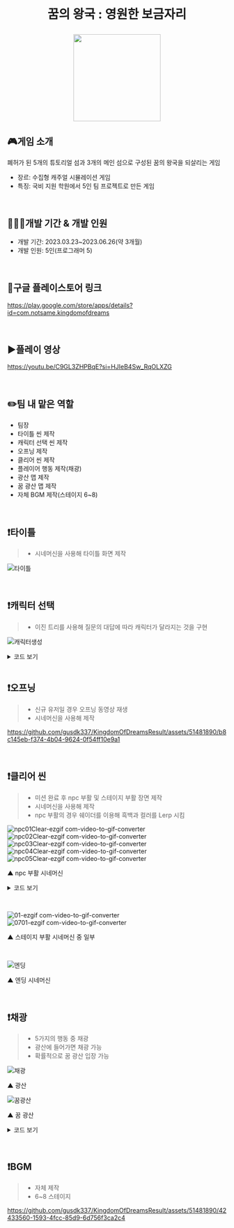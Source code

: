 # <p align="center">꿈의 왕국 : 영원한 보금자리</p>

<p align="center">
<img src="https://github.com/gusdk337/KingdomOfDreamsResult/assets/51481890/01355be0-c9d0-4f0e-a9bc-31ad52dac96c" width="200">
</p>

## 🎮게임 소개
폐허가 된 5개의 튜토리얼 섬과 3개의 메인 섬으로 구성된 꿈의 왕국을 되살리는 게임 &nbsp;

- 장르: 수집형 캐주얼 시뮬레이션 게임
- 특징: 국비 지원 학원에서 5인 팀 프로젝트로 만든 게임

&nbsp;

## 👩🏻‍💻개발 기간 & 개발 인원
- 개발 기간: 2023.03.23~2023.06.26(약 3개월)
- 개발 인원: 5인(프로그래머 5)
  
&nbsp;

## 🔗구글 플레이스토어 링크
https://play.google.com/store/apps/details?id=com.notsame.kingdomofdreams

&nbsp;

## ▶️플레이 영상
https://youtu.be/C9GL3ZHPBqE?si=HJIeB4Sw_RqOLXZG

&nbsp;

## ✏️팀 내 맡은 역할
- 팀장
- 타이틀 씬 제작
- 캐릭터 선택 씬 제작
- 오프닝 제작
- 클리어 씬 제작
- 플레이어 행동 제작(채광)
- 광산 맵 제작
- 꿈 광산 맵 제작
- 자체 BGM 제작(스테이지 6~8)
  
&nbsp;

## ❗타이틀
   > - 시네머신을 사용해 타이틀 화면 제작    
   
  ![타이틀](https://github.com/gusdk337/KingdomOfDreamsResult/assets/51481890/7d061e61-343a-442d-b7aa-ac8e20b49187)

&nbsp;

## ❗캐릭터 선택 
   > - 이진 트리를 사용해 질문의 대답에 따라 캐릭터가 달라지는 것을 구현

  ![캐릭터생성](https://github.com/gusdk337/KingdomOfDreamsResult/assets/51481890/f53392c1-fcc2-4500-b13a-1512b376bb1b)

<details>
 <summary>코드 보기</summary>
 
```ts
using UnityEngine;
using UnityEngine.UI;

public class UICreateCharacter : MonoBehaviour
{

    public Text questionText; // 질문을 보여주는 UI Text
    public GameObject[] answerImage;
    public GameObject[] objects;
    private GameObject currentObj;  //현재 오브젝트
    public Button answerButton1; // 대답 버튼 1
    public Button answerButton2; // 대답 버튼 2

    private TreeNode currentNode; // 현재 노드

    public GameObject resultPanel;
    public GameObject[] characters;
    public GameObject nicknamePanel;

    // 이진 트리 노드 클래스
    private class TreeNode
    {
        public GameObject key; // 키 (질문 또는 캐릭터 종류)
        public string value; // 값 (질문 또는 null)
        public int characterNum;
        public TreeNode left; // 왼쪽 자식 노드
        public TreeNode right; // 오른쪽 자식 노드

    }

    void Start()
    {
        this.CreateTree();

        answerButton1.onClick.AddListener(() =>
        {
            OnClickAnswerButton1();
        });

        answerButton2.onClick.AddListener(() =>
        {
            OnClickAnswerButton2();
        });
    }

    private void Update()
    {
        if (this.resultPanel.activeSelf)
        {
            this.nicknamePopup();
        }
    }


    public void CreateTree()
    {
        // 이진 트리 구성
        TreeNode root = new TreeNode { key = null, value = "선택하세요", characterNum = -1 };
        TreeNode node1 = new TreeNode { key = objects[0], value = "선택하세요", characterNum = -1 };
        TreeNode node2 = new TreeNode { key = objects[1], value = "선택하세요", characterNum = -1 };
        TreeNode node3 = new TreeNode { key = objects[2], value = "선택하세요", characterNum = -1 };
        TreeNode node4 = new TreeNode { key = objects[3], value = "선택하세요", characterNum = -1 };
        TreeNode node5 = new TreeNode { key = objects[2], value = "선택하세요", characterNum = -1 };
        TreeNode node6 = new TreeNode { key = objects[3], value = "선택하세요", characterNum = -1 };
        TreeNode node7 = new TreeNode { key = objects[4], value = null, characterNum = 00 };
        TreeNode node8 = new TreeNode { key = objects[5], value = null, characterNum = 01 };
        TreeNode node9 = new TreeNode { key = objects[4], value = null, characterNum = 02 };
        TreeNode node10 = new TreeNode { key = objects[5], value = null, characterNum = 03 };
        TreeNode node11 = new TreeNode { key = objects[4], value = null, characterNum = 04 };
        TreeNode node12 = new TreeNode { key = objects[5], value = null, characterNum = 05 };
        TreeNode node13 = new TreeNode { key = objects[4], value = null, characterNum = 06 };
        TreeNode node14 = new TreeNode { key = objects[5], value = null, characterNum = 07 };

        root.left = node1;
        root.right = node2;
        node1.left = node3;
        node1.right = node4;
        node2.left = node5;
        node2.right = node6;
        node3.left = node7;
        node3.right = node8;
        node4.left = node9;
        node4.right = node10;
        node5.left = node11;
        node5.right = node12;
        node6.left = node13;
        node6.right = node14;

        currentNode = root; // 현재 노드를 루트 노드로 초기화


        // 초기 질문 텍스트 설정
        questionText.text = currentNode.value;
    }

    void OnClickAnswerButton1()
    {
        if (currentNode.left != null)
        {
            currentNode = currentNode.left;
            Debug.LogFormat("<color=yellow>{0}</color>", currentNode.key);
            UpdateQuestionText(); //질문 텍스트 업데이트
            UpdateAnswerImage(); // 대답 이미지 업데이트

            if (currentNode.value == null)
            {
                Debug.Log("캐릭터 종류: " + currentNode.characterNum);

                this.resultPanel.SetActive(true);
                this.characters[currentNode.characterNum].SetActive(true);

                Debug.Log(currentNode.characterNum);
                InfoManager.instance.PlayerInfo.nowCharacterId = currentNode.characterNum;
                InfoManager.instance.PlayerInfo.myCharacters[currentNode.characterNum] = 1;
                InfoManager.instance.SavePlayerInfo();
            }
        }

    }

    void OnClickAnswerButton2()
    {
        if (currentNode.right != null)
        {
            currentNode = currentNode.right;
            Debug.LogFormat("<color=cyan>{0}</color>", currentNode.key);
            UpdateQuestionText(); //질문 텍스트 업데이트
            UpdateAnswerImage(); // 대답 텍스트 업데이트

            if (currentNode.value == null)
            {
                Debug.Log("캐릭터 번호: " + currentNode.characterNum);

                this.resultPanel.SetActive(true);
                this.characters[currentNode.characterNum].SetActive(true);

                Debug.Log(currentNode.characterNum);
                InfoManager.instance.PlayerInfo.nowCharacterId = currentNode.characterNum;
                InfoManager.instance.PlayerInfo.myCharacters[currentNode.characterNum] = 1;
                InfoManager.instance.SavePlayerInfo();
            }
        }
    }

    // 질문 텍스트 업데이트 함수
    void UpdateQuestionText()
    {
        if (currentNode.value != null)
        {
            questionText.text = currentNode.value;
        }
    }

    // 대답 텍스트 업데이트 함수
    void UpdateAnswerImage()
    {
        if (currentNode.left != null && currentNode.right != null)
        {
            answerImage[0].SetActive(true);
            answerImage[0].GetComponent<Image>().sprite = currentNode.left.key.GetComponent<Image>().sprite;

            answerImage[1].SetActive(true);
            answerImage[1].GetComponent<Image>().sprite = currentNode.right.key.GetComponent<Image>().sprite;
        }
        else if (currentNode.left == null && currentNode.right != null)
        {
            answerImage[0].SetActive(false);

            answerImage[1].SetActive(true);
            answerImage[1].GetComponent<Image>().sprite = currentNode.right.key.GetComponent<Image>().sprite;
        }
        else if (currentNode.left != null && currentNode.right == null)
        {
            answerImage[0].SetActive(true);
            answerImage[0].GetComponent<Image>().sprite = currentNode.left.key.GetComponent<Image>().sprite;

            answerImage[1].SetActive(false);
        }
    }

    public void nicknamePopup()
    {
        if (Input.GetMouseButtonDown(0))
        {
            this.characters[currentNode.characterNum].SetActive(false);

            EventManager.instance.onTouched();
        }
    }
}
```
▲ UICreateCharacter 스크립트
</details>
&nbsp;

## ❗오프닝
   > - 신규 유저일 경우 오프닝 동영상 재생
   > - 시네머신을 사용해 제작

https://github.com/gusdk337/KingdomOfDreamsResult/assets/51481890/b8c145eb-f374-4b04-9624-0f54ff10e9a1

&nbsp;

## ❗클리어 씬
   > - 미션 완료 후 npc 부활 및 스테이지 부활 장면 제작
   > - 시네머신을 사용해 제작
   > - npc 부활의 경우 쉐이더를 이용해 흑백과 컬러를 Lerp 시킴

![npc01Clear-ezgif com-video-to-gif-converter](https://github.com/gusdk337/KingdomOfDreamsResult/assets/51481890/384c9c5a-1fe0-4a75-9299-9c887970c68c)  
![npc02Clear-ezgif com-video-to-gif-converter](https://github.com/gusdk337/KingdomOfDreamsResult/assets/51481890/fed67eda-2650-41ca-888f-a65166cca020)
![npc03Clear-ezgif com-video-to-gif-converter](https://github.com/gusdk337/KingdomOfDreamsResult/assets/51481890/c660741a-6ba7-4877-9545-acbc1f0b3150)
![npc04Clear-ezgif com-video-to-gif-converter](https://github.com/gusdk337/KingdomOfDreamsResult/assets/51481890/fc60adef-e8a4-4777-b80e-b4e187f893cd)
![npc05Clear-ezgif com-video-to-gif-converter](https://github.com/gusdk337/KingdomOfDreamsResult/assets/51481890/3e3485d7-7475-4714-819b-b53690f88ee0)  

▲ npc 부활 시네머신

<details>
 <summary>코드 보기</summary>
 
```ts
Shader "Custom/NPC"
{
    Properties
    {
        _MainTex ("Albedo (RGB)", 2D) = "white" {}
        _MainTex2 ("Albedo (RGB)", 2D) = "white" {}
        _Gradation ("gradation", Range(0,1)) = 0
    }
    SubShader
    {
        Tags { "RenderType"="Opaque" }
        LOD 200

        CGPROGRAM
        #pragma surface surf Standard fullforwardshadows
        #pragma target 3.0

        sampler2D _MainTex;
        sampler2D _MainTex2;
        float _Gradation;

        struct Input
        {
            float2 uv_MainTex;
            float2 uv_MainTex2;
        };

        void surf (Input IN, inout SurfaceOutputStandard o)
        {
            float4 c = tex2D (_MainTex, IN.uv_MainTex);
            float4 d = tex2D (_MainTex2, IN.uv_MainTex2);
            o.Emission = lerp(c, (c.r + c.g + c.b)/3, 1-_Gradation);
        }
        ENDCG
    }
    FallBack "Diffuse"
}

```
▲ npc shader

```ts
using System.Collections;
using System.Collections.Generic;
using UnityEngine;

public class LHANPC : MonoBehaviour
{
    public SkinnedMeshRenderer smr;
    private Material mat;
    private System.Action onLerpComplete;
    

    void Start()
    {
        this.mat = smr.material;
        this.Lerp();

        this.onLerpComplete = () => {
            Debug.Log("lerp complete");
        };
    }

    private void Lerp()
    {
        Debug.Log("lerp");
        this.StartCoroutine(this.CoLerp());
    }

    private IEnumerator CoLerp()
    {

        float val = 0;
        float speed = 1f;

        while (true)
        {
            val = Mathf.Lerp(val, 1, Time.deltaTime * speed * 0.5f);
            Debug.Log(val);
            this.mat.SetFloat("_Gradation", val);
            if (val > 0.7f)
            {
                this.mat.SetFloat("_Gradation", 1);
                break;
            }
            yield return null;
        }
        this.onLerpComplete();
    }
}
```
▲ LHANPC 스크립트

</details>

&nbsp;

![01-ezgif com-video-to-gif-converter](https://github.com/gusdk337/KingdomOfDreamsResult/assets/51481890/59d11946-e3e8-417a-a77a-996850b3951d)
![0701-ezgif com-video-to-gif-converter](https://github.com/gusdk337/KingdomOfDreamsResult/assets/51481890/0b23089f-1b02-45f5-8fe6-526ad5d202b4)

▲ 스테이지 부활 시네머신 중 일부

&nbsp;

![엔딩](https://github.com/gusdk337/KingdomOfDreamsResult/assets/51481890/869b4d7e-1cdd-4e23-b2b5-bcef8269a934)

▲ 엔딩 시네머신

&nbsp;

## ❗채광
   > - 5가지의 행동 중 채광
   > - 광산에 들어가면 채광 가능
   > - 확률적으로 꿈 광산 입장 가능

![채광](https://github.com/gusdk337/KingdomOfDreamsResult/assets/51481890/3261bef7-d5de-459c-b4f3-264da87c3ca1)

▲ 광산

![꿈광산](https://github.com/gusdk337/KingdomOfDreamsResult/assets/51481890/be86d0dd-a7e4-44a2-a7f3-c0e201f3ce15)

▲ 꿈 광산


<details>
 <summary>코드 보기</summary>
 
```ts
using Cinemachine;
using System.Collections;
using System.Collections.Generic;
using UnityEngine;
using UnityEngine.UI;

public class MineMain : MonoBehaviour
{
    [SerializeField]
    private UIStage06Director director;
    public GameObject playerPrefab;
    public CinemachineVirtualCamera followCam;

    public int stageID;

    private Player player;

    private bool isClicked;

    private void Awake()
    {
        var go = GameObject.Find("UIStage06Director");
        go.SetActive(true);
        this.director = go.GetComponent<UIStage06Director>();
    }

    public void Start()
    {
        var mine_SC = SoundManager.GetSoundConnectionForThisLevel("Mine");
        SoundManager.PlayConnection(mine_SC);

        this.Init();
    }
    public void Init()
    {
        //플레이어, UI 생성
        this.player = new Player(this.playerPrefab);
        this.player.State = new NormalState(this.player);

        this.player.mono.Init();

        this.player.mono.joystick = this.director.joystick;
        this.followCam.Follow = this.player.mono.transform;
        this.followCam.LookAt = this.player.mono.transform;

        //상호작용 버튼 클릭
        this.director.btn_Interaction.onClick.AddListener(() => {
            this.isClicked = true;
            switch (this.player.mono.location)
            {
                case Enums.ePlayerLocation.Mine:
                    this.player.State = new MiningState(this.player);
                    break;
            }
            Debug.LogFormat("IState:{0}", this.player.State);
            this.player.DoAction();

            Invoke("IsClicked", 2f);
        });

        //미션 클리어 이벤트
        EventManager.instance.onAchieved = (data) => {

        };
    }
    private void Update()
    {
        //상호작용 버튼 활성화, 비활성화
        if (this.player.mono.isTargeting && this.player.mono.actionTarget != null && this.isClicked == false)
        {
            this.director.btn_Interaction.interactable = true;
            var atlas = AtlasManager.instance.GetAtlasByName("Interaction");
            var sprite = atlas.GetSprite("Icon_ItemIcon_Pickax");
            this.director.icon_Interaction.sprite = sprite;
            this.director.icon_Interaction.gameObject.SetActive(true);
        }
        else
        {
            this.director.btn_Interaction.interactable = false;
            this.director.icon_Interaction.gameObject.SetActive(false);
        }
    }

    public void IsClicked()
    {
        this.isClicked = false;
    }
}

```
▲ MineMain 스크립트

```ts
    private void Start()
    {
        lastIronPosition = transform.position;
    }

    public void Iron()
    {
        lastIronPosition = transform.position; // 철이 캐진 위치 기억
        gameObject.SetActive(false); // 철 비활성화
        GenerateIronPiece(); // 철 조각 생성
        GenerateDreamPieces(); //꿈 조각 생성
        Invoke("GenerateIron", ironRespawnTime); // 일정 시간 후 철 생성
    }

    private void GenerateIronPiece()
    {
        ironPiece = Instantiate(ironPiecePrefab, transform.position, transform.rotation);
        ironPiece.transform.position = lastIronPosition; // 철이 사라진 위치에 철 조각 생성
    }

```
▲ MiningIron 스크립트 중 일부

```ts
    public GameObject prefab; // 생성할 프리팹

    private List<Vector3> positions = new List<Vector3>(); // 생성한 위치를 저장할 리스트

    private void SpawnPrefabs()
    {
        for (int i = 0; i < 50; i++)
        {
            Vector3 spawnPosition = GetSpawnPosition();
            Quaternion spawnRotation = Quaternion.Euler(0f, Random.Range(0f, 360f), 0f);
            GameObject newPrefab = Instantiate(prefab, spawnPosition, spawnRotation);
            positions.Add(spawnPosition);
        }
    }

    private Vector3 GetSpawnPosition()
    {
        Vector3 spawnPosition = Vector3.zero;
        bool isOverlap = true;

        // 중복되지 않는 위치 찾기
        while (isOverlap)
        {
            float xPos = Random.Range(-10.85f, 9.73f);
            float zPos = Random.Range(5.07f, -5.79f);
            spawnPosition = new Vector3(xPos, 0f, zPos);

            isOverlap = false;
            foreach (Vector3 pos in positions)
            {
                if (Vector3.Distance(spawnPosition, pos) < prefab.transform.localScale.x)
                {
                    isOverlap = true;
                    break;
                }
            }
        }
        return spawnPosition;
    }

```
▲ DreamMineMain 스크립트 중 일부

```ts
using System.Collections;
using System.Collections.Generic;
using UnityEngine;

public class MiningDream : MonoBehaviour
{
    public GameObject dreamPiecePrefab;

    private GameObject dreamPiece;
    private Vector3 lastIronPosition;

    private void Start()
    {
        lastIronPosition = transform.position;
    }


    public void Dream()
    {
        lastIronPosition = transform.position; // 꿈이 캐진 위치 기억
        gameObject.SetActive(false); // 꿈 비활성화
        GenerateDreamPiece(); // 꿈 조각 생성
    }

    private void GenerateDreamPiece()
    {
        dreamPiece = Instantiate(dreamPiecePrefab, transform.position, transform.rotation);
        dreamPiece.transform.position = lastIronPosition; // 꿈이 사라진 위치에 꿈 조각 생성
    }

}

```
▲ MiningDream 스크립트

```ts
using System.Collections;
using System.Collections.Generic;
using UnityEngine;
using UnityEngine.UI;
using TMPro;

public class UIDreamMineDirector : MonoBehaviour
{
    private int dreamCount;
    //페이드 아웃
    public Image imgPopup;
    public TMP_Text txtWelcome;

    public float fadeSpeed = 0.5f;
    public float currentAlpha = 1f;

    //슬라이더
    public Slider slider;
    public float maxTime = 30f;
    public float currentTime;
    public GameObject timeSlider;

    //결과창
    public Image imgResult;
    public TMP_Text txtCnt;

    public void Init()
    {
        currentTime = 0f;
        slider.minValue = 0f;
        slider.maxValue = maxTime;
        slider.value = currentTime;
        dreamCount = 0;

        EventManager.instance.dreamCount = (cnt) =>
        {
            this.dreamCount++;
        };
    }

    private void Update()
    {
        //팝업창 페이드 아웃
        this.FadeOutImage();

        //60초 타이머
        this.Timer();
    }

    public void FadeOutImage()
    {
        this.currentAlpha -= fadeSpeed * Time.deltaTime;

        if (this.currentAlpha <= 0)
        {
            this.imgPopup.gameObject.SetActive(false);
        }

        //알파 값 변경
        Color newColor0 = imgPopup.color;
        newColor0.a = currentAlpha;
        imgPopup.color = newColor0;

        Color newColor1 = txtWelcome.color;
        newColor1.a = currentAlpha;
        txtWelcome.color = newColor1;
    }

    public void Timer()
    {
        if(currentTime < maxTime)
        {
            currentTime += Time.deltaTime;
            slider.value = currentTime;
        }
        else if(currentTime >= maxTime)
        {
            currentTime = 0f;

            this.PlusDream(this.dreamCount);
        }
    }

    public void PlusDream(int cnt)
    {
        txtCnt.text = string.Format("X {0}", cnt);
        this.imgResult.gameObject.SetActive(true);


        InfoManager.instance.DreamAcount(cnt);

        StartCoroutine(WaitPlusDream());
    }
    private IEnumerator WaitPlusDream()
    {
        yield return YieldCache.WaitForSeconds(2f);

        EventDispatcher.instance.SendEvent<Enums.ePortalType>((int)LHMEventType.eEventType.ENTER_PORTAL, Enums.ePortalType.Stage);
    }
}

```
▲ UIDreamMineDirector 스크립트

</details>

&nbsp;

## ❗BGM
   > - 자체 제작
   > - 6~8 스테이지

https://github.com/gusdk337/KingdomOfDreamsResult/assets/51481890/42433560-1593-4fcc-85d9-6d756f3ca2c4

